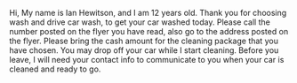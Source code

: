 Hi,
My name is Ian Hewitson, and I am 12 years old. Thank you for choosing wash and drive car wash, to get your car washed today. Please call the number posted on the flyer you have read, also go to the address posted on the flyer. Please bring the cash amount for the cleaning package that you have chosen. You may drop off your car while I start cleaning. Before you leave, I will need your contact info to communicate to you when your car is cleaned and ready to go.
